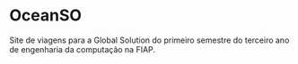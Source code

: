 # OceanSO
Site de viagens para a Global Solution do primeiro semestre do terceiro ano de engenharia da computação na FIAP.
